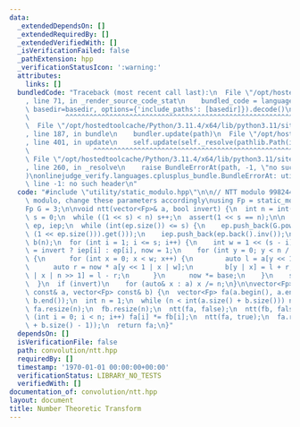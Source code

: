 ```yaml
---
data:
  _extendedDependsOn: []
  _extendedRequiredBy: []
  _extendedVerifiedWith: []
  _isVerificationFailed: false
  _pathExtension: hpp
  _verificationStatusIcon: ':warning:'
  attributes:
    links: []
  bundledCode: "Traceback (most recent call last):\n  File \"/opt/hostedtoolcache/Python/3.11.4/x64/lib/python3.11/site-packages/onlinejudge_verify/documentation/build.py\"\
    , line 71, in _render_source_code_stat\n    bundled_code = language.bundle(stat.path,\
    \ basedir=basedir, options={'include_paths': [basedir]}).decode()\n          \
    \         ^^^^^^^^^^^^^^^^^^^^^^^^^^^^^^^^^^^^^^^^^^^^^^^^^^^^^^^^^^^^^^^^^^^^^^^^^^^^^^^^^\n\
    \  File \"/opt/hostedtoolcache/Python/3.11.4/x64/lib/python3.11/site-packages/onlinejudge_verify/languages/cplusplus.py\"\
    , line 187, in bundle\n    bundler.update(path)\n  File \"/opt/hostedtoolcache/Python/3.11.4/x64/lib/python3.11/site-packages/onlinejudge_verify/languages/cplusplus_bundle.py\"\
    , line 401, in update\n    self.update(self._resolve(pathlib.Path(included), included_from=path))\n\
    \                ^^^^^^^^^^^^^^^^^^^^^^^^^^^^^^^^^^^^^^^^^^^^^^^^^^^^^^^^^\n \
    \ File \"/opt/hostedtoolcache/Python/3.11.4/x64/lib/python3.11/site-packages/onlinejudge_verify/languages/cplusplus_bundle.py\"\
    , line 260, in _resolve\n    raise BundleErrorAt(path, -1, \"no such header\"\
    )\nonlinejudge_verify.languages.cplusplus_bundle.BundleErrorAt: utility/static_modulo.hpp:\
    \ line -1: no such header\n"
  code: "#include \"utility/static_modulo.hpp\"\n\n// NTT modulo 998244353. If change\
    \ modulo, change these parameters accordingly\nusing Fp = static_modulo<998244353>;\n\
    Fp G = 3;\n\nvoid ntt(vector<Fp>& a, bool invert) {\n  int n = int(a.size()),\
    \ s = 0;\n  while ((1 << s) < n) s++;\n  assert(1 << s == n);\n\n  static vector<Fp>\
    \ ep, iep;\n  while (int(ep.size()) <= s) {\n    ep.push_back(G.pow((Fp(-1) /\
    \ (1 << ep.size())).get()));\n    iep.push_back(ep.back().inv());\n  }\n  vector<Fp>\
    \ b(n);\n  for (int i = 1; i <= s; i++) {\n    int w = 1 << (s - i);\n    Fp base\
    \ = invert ? iep[i] : ep[i], now = 1;\n    for (int y = 0; y < n / 2; y += w)\
    \ {\n      for (int x = 0; x < w; x++) {\n        auto l = a[y << 1 | x];\n  \
    \      auto r = now * a[y << 1 | x | w];\n        b[y | x] = l + r;\n        b[y\
    \ | x | n >> 1] = l - r;\n      }\n      now *= base;\n    }\n    swap(a, b);\n\
    \  }\n  if (invert)\n    for (auto& x : a) x /= n;\n}\n\nvector<Fp> nttconv(vector<Fp>\
    \ const& a, vector<Fp> const& b) {\n  vector<Fp> fa(a.begin(), a.end()), fb(b.begin(),\
    \ b.end());\n  int n = 1;\n  while (n < int(a.size() + b.size())) n <<= 1;\n \
    \ fa.resize(n);\n  fb.resize(n);\n  ntt(fa, false);\n  ntt(fb, false);\n  for\
    \ (int i = 0; i < n; i++) fa[i] *= fb[i];\n  ntt(fa, true);\n  fa.resize(int(a.size()\
    \ + b.size() - 1));\n  return fa;\n}"
  dependsOn: []
  isVerificationFile: false
  path: convolution/ntt.hpp
  requiredBy: []
  timestamp: '1970-01-01 00:00:00+00:00'
  verificationStatus: LIBRARY_NO_TESTS
  verifiedWith: []
documentation_of: convolution/ntt.hpp
layout: document
title: Number Theoretic Transform
---
```

